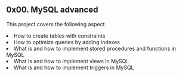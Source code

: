 ## 0x00. MySQL advanced
 <p> This project covers the following aspect
<li>How to create tables with constraints
<li>How to optimize queries by adding indexes
<li>What is and how to implement stored procedures and functions in MySQL
<li>What is and how to implement views in MySQL
<li>What is and how to implement triggers in MySQL
